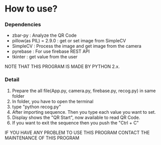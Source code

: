 # How to use?
### Dependencies
- zbar-py : Analyze the QR Code
- pillow(as PIL) = 2.9.0 : get or set image from SimpleCV 
- SimpleCV : Process the image and get image from the camera
- pyrebase : For use firebase REST API
- tkinter : get value from the user

NOTE THAT THIS PROGRAM IS MADE BY PYTHON 2.x.

### Detail
1. Prepare the all file(App.py, camera.py, firebase.py, recog.py) in same folder
2. In folder, you have to open the terminal
3. type "python recog.py"
4. After importing sequence. Then you type each value you want to set.
5. Display shows the "QR Start", now available to read QR Code.
6. If you want to exit the sequence then you push the "Ctrl + C"

IF YOU HAVE ANY PROBLEM TO USE THIS PROGRAM
CONTACT THE MAINTENANCE OF THIS PROGRAM
